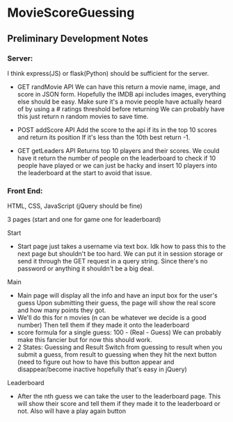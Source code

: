 # MovieScoreGuessing


## Preliminary Development Notes

### Server:
I think express(JS) or flask(Python) should be sufficient for the server.

- GET randMovie API
We can have this return a movie name, image, and score
in JSON form. Hopefully the IMDB api includes images, everything else should be
easy.
Make sure it's a movie people have actually heard of by using a # ratings
threshold before returning
We can probably have this just return n random movies to save time.

- POST addScore API
Add the score to the api if its in the top 10 scores and return its position
If it's less than the 10th best return -1.

- GET getLeaders API
Returns top 10 players and their scores. We could have it return the number of
people on the leaderboard to check if 10 people have played or we can just
be hacky and insert 10 players into the leaderboard at the start to avoid
that issue.

### Front End:
HTML, CSS, JavaScript (jQuery should be fine)

3 pages (start and one for game one for leaderboard)


Start
- Start page just takes a username via text box. Idk how to pass this to
the next page but shouldn't be too hard. We can put it in session storage
or send it through the GET request in a query string. Since there's no password
or anything it shouldn't be a big deal.


Main
- Main page will display all the info and have an input box for the user's guess
Upon submitting their guess, the page will show the real score and how many
points they got.
- We'll do this for n movies (n can be whatever we decide is a good number)
Then tell them if they made it onto the leaderboard
- score formula for a single guess: 100 - (Real - Guess)
We can probably make this fancier but for now this should work.
- 2 States: Guessing and Result
Switch from guessing to result when you submit a guess, from result
to guessing when they hit the next button (need to figure out how to have
  this button appear and disappear/become inactive hopefully that's easy in
  jQuery)


Leaderboard
- After the nth guess we can take the user to the leaderboard page. This will
show their score and tell them if they made it to the leaderboard or not. Also
will have a play again button
